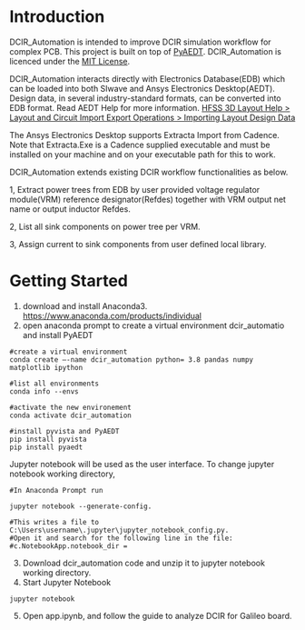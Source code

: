 # Introduction 
DCIR_Automation is intended to improve DCIR simulation workflow for complex PCB. This project is built on top of [PyAEDT](https://github.com/pyansys/PyAEDT). DCIR_Automation is licenced under the [MIT License](https://github.com/pyansys/PyAEDT/blob/main/LICENSE).

DCIR_Automation interacts directly with Electronics Database(EDB) which can be loaded into both SIwave and Ansys Electronics Desktop(AEDT).  Design data, in several industry-standard formats, can be converted into EDB format. Read AEDT Help for more information. [HFSS 3D Layout Help > Layout and Circuit Import Export Operations > Importing Layout Design Data](https://ansyshelp.ansys.com/account/secured?returnurl=/Views/Secured/Electronics/v212/en/home.htm%23../Subsystems/HFSS3DLayout/Content/3DLayout/ImportingLayoutDesignData.htm%3FTocPath%3DHFSS%25203D%2520Layout%7CHFSS%25203D%2520Layout%2520Help%7CLayout%2520and%2520Circuit%2520Import%2520Export%2520Operations%7CImporting%2520Layout%2520Design%2520Data%7C_____0)

The Ansys Electronics Desktop supports Extracta Import from Cadence. Note that Extracta.Exe is
a Cadence supplied executable and must be installed on your machine and on your executable
path for this to work.

DCIR_Automation extends existing DCIR workflow functionalities as below.

1, Extract power trees from EDB by user provided voltage regulator module(VRM) reference designator(Refdes) together with VRM output net name or output inductor Refdes.

2, List all sink components on power tree per VRM.

3, Assign current to sink components from user defined local library.  

# Getting Started
1. download and install Anaconda3. https://www.anaconda.com/products/individual
2. open anaconda prompt to create a virtual environment dcir_automatio and install PyAEDT
~~~~~~~~~~~~~~~~~~~~~~~~~~~~~~~~~~~~~~~~~~~~~~~~~
#create a virtual environment
conda create —-name dcir_automation python= 3.8 pandas numpy matplotlib ipython

#list all environments
conda info --envs             

#activate the new environement
conda activate dcir_automation      

#install pyvista and PyAEDT
pip install pyvista                                       
pip install pyaedt
~~~~~~~~~~~~~~~~~~~~~~~~~~~~~~~~~~~~~~~~~~~~~~~~~
Jupyter notebook will be used as the user interface. To change jupyter notebook working directory,
~~~~~~~~~~~~~~~~~~~~~~~~~~~~~~~~~~~~~~~~~~~~~~~~~
#In Anaconda Prompt run 

jupyter notebook --generate-config.

#This writes a file to C:\Users\username\.jupyter\jupyter_notebook_config.py.
#Open it and search for the following line in the file: #c.NotebookApp.notebook_dir =
~~~~~~~~~~~~~~~~~~~~~~~~~~~~~~~~~~~~~~~~~~~~~~~~~
3. Download dcir_automation code and unzip it to jupyter notebook working directory.
4. Start Jupyter Notebook
~~~~~~~~~~~~~~~~~~~~~~~~~~~~~~~~~~~~~~~~~~~~~~~~~
jupyter notebook
~~~~~~~~~~~~~~~~~~~~~~~~~~~~~~~~~~~~~~~~~~~~~~~~~
5. Open app.ipynb, and follow the guide to analyze DCIR for Galileo board.
